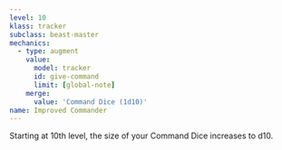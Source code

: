 ```yaml
---
level: 10
klass: tracker
subclass: beast-master
mechanics:
  - type: augment
    value:
      model: tracker
      id: give-command
      limit: [global-note]
    merge:
      value: 'Command Dice (1d10)'
name: Improved Commander
---
```

Starting at 10th level, the size of your Command Dice increases to d10.

